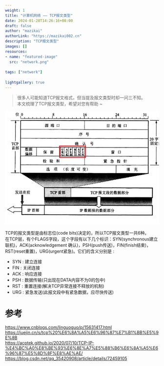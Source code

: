 ```yaml
---
weight: 1
title: "计算机网络 —— TCP报文类型"
date: 2024-01-28T14:26:16+08:00
draft: false
author: "mazikai"
authorLink: "https://mazikai002.cn"
description: "TCP报文类型"
images: []
resources:
- name: "featured-image"
  src: "network.png"

tags: ["network"]

lightgallery: true
---
```


> 很多人可能知道TCP报文格式，但当提及报文类型时却一问三不知。 </br>
> 本文梳理了TCP报文类型，希望对您有帮助 ~ </br>

<!--more-->



<div align=center>
	<img src="tcp_protocol.png"/>
</div>

TCP的报文类型是由标志位(code bits)决定的，所以TCP报文类型一共6种。</br>
在TCP层，有个FLAGS字段，这个字段有以下几个标识：SYN(synchronous建立联机)，ACK(acknowledgement 确认)，PSH(push传送)，FIN(finish结束)，RST(reset重置)，URG(urgent紧急)。它们的含义分别是 :
-  SYN : 建立连接
-  FIN : 关闭连接
-  ACK : 响应连接
-  PSH : 数据传输(只出现在DATA内容不为0的包中)
-  RST : 重置连接(解决TCP异常连接不释放的机制)
-  URG : 紧急发送(此报文段中有紧急数据，应尽快传送)


# 参考
https://www.cnblogs.com/linguoguo/p/15631417.html</br>
https://juejin.cn/s/tcp%20%E6%8A%A5%E6%96%87%E7%B1%BB%E5%9E%8B</br>
https://acptek.github.io/2020/07/10/TCP-IP-%E4%BC%A0%E8%BE%93%E6%8E%A7%E5%88%B6%E6%8A%A5%E6%96%87%E5%8D%8F%E8%AE%AE/</br>
https://blog.csdn.net/qq_35420908/article/details/72459105</br>